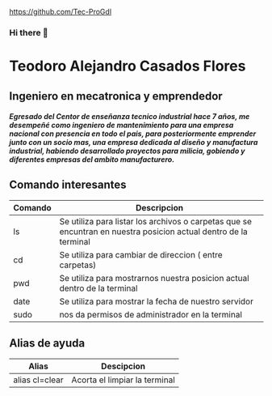 https://github.com/Tec-ProGdl

### Hi there 👋

# Teodoro Alejandro Casados Flores
## Ingeniero en mecatronica y emprendedor

##### Egresado del Centor de enseñanza tecnico industrial hace 7 años, me desempeñé como ingeniero de mantenimiento para una empresa nacional con presencia en todo el pais, para posteriormente emprender junto con un socio mas, una empresa dedicada al diseño y manufactura industrial, habiendo desarrollado proyectos para milicia, gobiendo y diferentes empresas del ambito manufacturero.


## Comando interesantes


| Comando  | Descripcion                                                                                                     |
|----------|-----------------------------------------------------------------------------------------------------------------|
| ls       | Se utiliza para listar los archivos o carpetas que se encuntran en nuestra posicion actual dentro de la terminal|
| cd       | Se utiliza para cambiar de direccion ( entre carpetas)                                                          |
| pwd      | Se utiliza para mostrarnos nuestra posicion actual dentro de la terminal                                        |
| date     | Se utiliza para mostrar la fecha de nuestro servidor                                                            |
| sudo     | nos da permisos de administrador en la terminal                                                                 |

##   Alias de ayuda

| Alias                  | Descipcion                                                                                   |
|------------------------|----------------------------------------------------------------------------------------------|
| alias cl=clear         | Acorta el limpiar la terminal  |